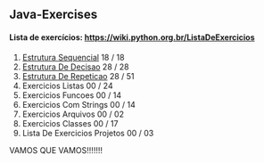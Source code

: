 ## Java-Exercises


#### Lista de exercícios: https://wiki.python.org.br/ListaDeExercicios

1. [Estrutura Sequencial](https://github.com/WendrickBarretoCardoso/Java-Exercises/tree/master/Java-sequentialStructure)         18 / 18
2. [Estrutura De Decisao](https://github.com/WendrickBarretoCardoso/Java-Exercises/tree/master/Java-decisionStructure)         28 / 28
3. [Estrutura De Repeticao](https://github.com/WendrickBarretoCardoso/Java-Exercises/tree/master/Java-repetitionStructure)        28 / 51
4. Exercicios Listas            00 / 24
5. Exercicios Funcoes           00 / 14
6. Exercicios Com Strings        00 / 14
7. Exercicios Arquivos          00 / 02
8. Exercicios Classes           00 / 17
9. Lista De Exercicios  Projetos   00 / 03

VAMOS QUE VAMOS!!!!!!!